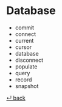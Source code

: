 # Database

  - commit
  - connect
  - current
  - cursor
  - database
  - disconnect
  - populate
  - query
  - record
  - snapshot

[↵ back](../README.md)
